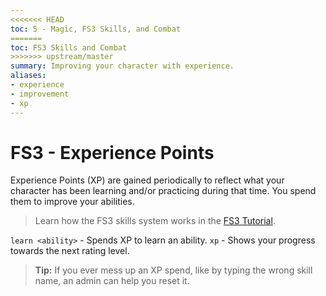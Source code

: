 ```yaml
---
<<<<<<< HEAD
toc: 5 - Magic, FS3 Skills, and Combat
=======
toc: FS3 Skills and Combat
>>>>>>> upstream/master
summary: Improving your character with experience.
aliases:
- experience
- improvement
- xp
---
```

# FS3 - Experience Points

Experience Points (XP) are gained periodically to reflect what your character has been learning and/or practicing during that time.  You spend them to improve your abilities.

> Learn how the FS3 skills system works in the [FS3 Tutorial](/help/fs3).

`learn <ability>` - Spends XP to learn an ability.
`xp` - Shows your progress towards the next rating level.

> **Tip:** If you ever mess up an XP spend, like by typing the wrong skill name, an admin can help you reset it.

